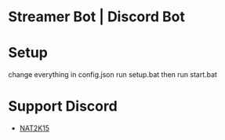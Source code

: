 # Streamer Bot | Discord Bot

# Setup
change everything in config.json
run setup.bat
then run start.bat


# Support Discord
- [NAT2K15](https://discord.gg/RquDVTfDwu)


